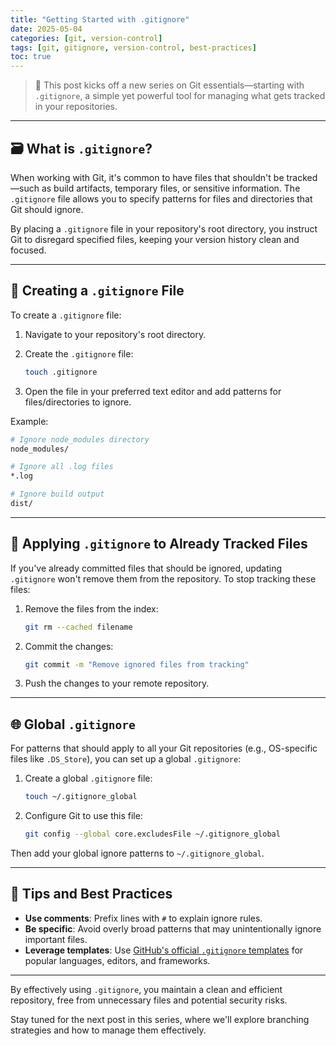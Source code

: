 ```yaml
---
title: "Getting Started with .gitignore"
date: 2025-05-04
categories: [git, version-control]
tags: [git, gitignore, version-control, best-practices]
toc: true
---
```


> 🧰 This post kicks off a new series on Git essentials—starting with `.gitignore`, a simple yet powerful tool for managing what gets tracked in your repositories.

---

## 🗃️ What is `.gitignore`?

When working with Git, it's common to have files that shouldn't be tracked—such as build artifacts, temporary files, or sensitive information. The `.gitignore` file allows you to specify patterns for files and directories that Git should ignore.

By placing a `.gitignore` file in your repository's root directory, you instruct Git to disregard specified files, keeping your version history clean and focused.

---

## 📝 Creating a `.gitignore` File

To create a `.gitignore` file:

1. Navigate to your repository's root directory.
2. Create the `.gitignore` file:

   ```bash
   touch .gitignore
    ```

3. Open the file in your preferred text editor and add patterns for files/directories to ignore.

Example:

```bash
# Ignore node_modules directory
node_modules/

# Ignore all .log files
*.log

# Ignore build output
dist/
```

---

## 🔄 Applying `.gitignore` to Already Tracked Files

If you've already committed files that should be ignored, updating `.gitignore` won't remove them from the repository. To stop tracking these files:

1. Remove the files from the index:

   ```bash
   git rm --cached filename
   ```

2. Commit the changes:

   ```bash
   git commit -m "Remove ignored files from tracking"
   ```

3. Push the changes to your remote repository.

---

## 🌐 Global `.gitignore`

For patterns that should apply to all your Git repositories (e.g., OS-specific files like `.DS_Store`), you can set up a global `.gitignore`:

1. Create a global `.gitignore` file:

   ```bash
   touch ~/.gitignore_global
   ```

2. Configure Git to use this file:

   ```bash
   git config --global core.excludesFile ~/.gitignore_global
   ```

Then add your global ignore patterns to `~/.gitignore_global`.

---

## 🧪 Tips and Best Practices

- **Use comments**: Prefix lines with `#` to explain ignore rules.
- **Be specific**: Avoid overly broad patterns that may unintentionally ignore important files.
- **Leverage templates**: Use [GitHub's official `.gitignore` templates](https://github.com/github/gitignore) for popular languages, editors, and frameworks.

---

By effectively using `.gitignore`, you maintain a clean and efficient repository, free from unnecessary files and potential security risks.

Stay tuned for the next post in this series, where we'll explore branching strategies and how to manage them effectively.
